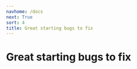 ```yaml
---
navhome: /docs
next: True
sort: 4
title: Great starting bugs to fix
---
```


# Great starting bugs to fix

